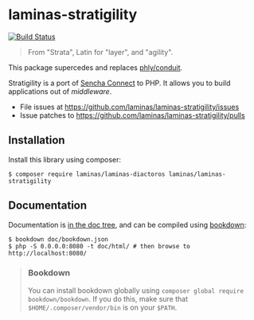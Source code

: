 # laminas-stratigility

[![Build Status](https://travis-ci.org/laminas/laminas-stratigility.svg?branch=master)](https://travis-ci.org/laminas/laminas-stratigility)

> From "Strata", Latin for "layer", and "agility".

This package supercedes and replaces [phly/conduit](https://github.com/phly/conduit).

Stratigility is a port of [Sencha Connect](https://github.com/senchalabs/connect) to PHP. It allows you to build applications out of _middleware_.

* File issues at https://github.com/laminas/laminas-stratigility/issues
* Issue patches to https://github.com/laminas/laminas-stratigility/pulls

## Installation

Install this library using composer:

```console
$ composer require laminas/laminas-diactoros laminas/laminas-stratigility
```

## Documentation

Documentation is [in the doc tree](doc/), and can be compiled using [bookdown](http://bookdown.io):

```console
$ bookdown doc/bookdown.json
$ php -S 0.0.0.0:8080 -t doc/html/ # then browse to http://localhost:8080/
```

> ### Bookdown
>
> You can install bookdown globally using `composer global require bookdown/bookdown`. If you do
> this, make sure that `$HOME/.composer/vendor/bin` is on your `$PATH`.
